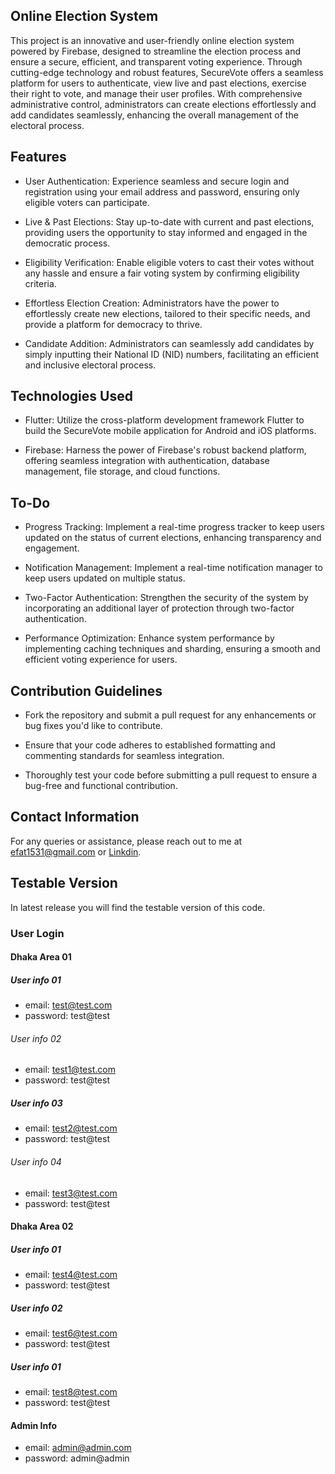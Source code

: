 ## Online Election System

This project is an innovative and user-friendly online election system powered by Firebase, designed to streamline the election process and ensure a secure, efficient, and transparent voting experience. Through cutting-edge technology and robust features, SecureVote offers a seamless platform for users to authenticate, view live and past elections, exercise their right to vote, and manage their user profiles. With comprehensive administrative control, administrators can create elections effortlessly and add candidates seamlessly, enhancing the overall management of the electoral process.
## Features

- User Authentication: Experience seamless and secure login and registration using your email address and password, ensuring only eligible voters can participate.

- Live & Past Elections: Stay up-to-date with current and past elections, providing users the opportunity to stay informed and engaged in the democratic process.

- Eligibility Verification: Enable eligible voters to cast their votes without any hassle and ensure a fair voting system by confirming eligibility criteria.

- Effortless Election Creation: Administrators have the power to effortlessly create new elections, tailored to their specific needs, and provide a platform for democracy to thrive.

- Candidate Addition: Administrators can seamlessly add candidates by simply inputting their National ID (NID) numbers, facilitating an efficient and inclusive electoral process.


## Technologies Used

- Flutter: Utilize the cross-platform development framework Flutter to build the SecureVote mobile application for Android and iOS platforms.

- Firebase: Harness the power of Firebase's robust backend platform, offering seamless integration with authentication, database management, file storage, and cloud functions.
## To-Do

- Progress Tracking: Implement a real-time progress tracker to keep users updated on the status of current elections, enhancing transparency and engagement.

- Notification Management: Implement a real-time notification manager to keep users updated on multiple status.

- Two-Factor Authentication: Strengthen the security of the system by incorporating an additional layer of protection through two-factor authentication.

- Performance Optimization: Enhance system performance by implementing caching techniques and sharding, ensuring a smooth and efficient voting experience for users.
## Contribution Guidelines

- Fork the repository and submit a pull request for any enhancements or bug fixes you'd like to contribute.

- Ensure that your code adheres to established formatting and commenting standards for seamless integration.

- Thoroughly test your code before submitting a pull request to ensure a bug-free and functional contribution.
## Contact Information

For any queries or assistance, please reach out to me at efat1531@gmail.com or [Linkdin](https://www.linkedin.com/in/sp3cter).
## Testable Version

In latest release you will find the testable version of this code.

### User Login

#### Dhaka Area 01

##### User info 01

- email: test@test.com
- password: test@test

###### User info 02

- email: test1@test.com
- password: test@test

##### User info 03

- email: test2@test.com
- password: test@test

###### User info 04

- email: test3@test.com
- password: test@test


#### Dhaka Area 02

##### User info 01

- email: test4@test.com
- password: test@test

##### User info 02

- email: test6@test.com
- password: test@test

##### User info 01

- email: test8@test.com
- password: test@test


#### Admin Info 

- email: admin@admin.com
- password: admin@admin

